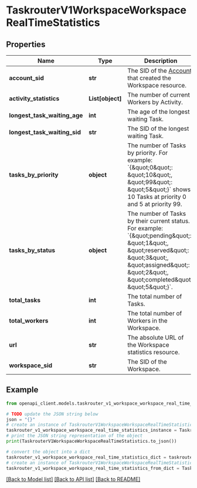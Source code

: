 # TaskrouterV1WorkspaceWorkspaceRealTimeStatistics


## Properties

Name | Type | Description | Notes
------------ | ------------- | ------------- | -------------
**account_sid** | **str** | The SID of the [Account](https://www.twilio.com/docs/iam/api/account) that created the Workspace resource. | [optional] 
**activity_statistics** | **List[object]** | The number of current Workers by Activity. | [optional] 
**longest_task_waiting_age** | **int** | The age of the longest waiting Task. | [optional] 
**longest_task_waiting_sid** | **str** | The SID of the longest waiting Task. | [optional] 
**tasks_by_priority** | **object** | The number of Tasks by priority. For example: &#x60;{\&quot;0\&quot;: \&quot;10\&quot;, \&quot;99\&quot;: \&quot;5\&quot;}&#x60; shows 10 Tasks at priority 0 and 5 at priority 99. | [optional] 
**tasks_by_status** | **object** | The number of Tasks by their current status. For example: &#x60;{\&quot;pending\&quot;: \&quot;1\&quot;, \&quot;reserved\&quot;: \&quot;3\&quot;, \&quot;assigned\&quot;: \&quot;2\&quot;, \&quot;completed\&quot;: \&quot;5\&quot;}&#x60;. | [optional] 
**total_tasks** | **int** | The total number of Tasks. | [optional] 
**total_workers** | **int** | The total number of Workers in the Workspace. | [optional] 
**url** | **str** | The absolute URL of the Workspace statistics resource. | [optional] 
**workspace_sid** | **str** | The SID of the Workspace. | [optional] 

## Example

```python
from openapi_client.models.taskrouter_v1_workspace_workspace_real_time_statistics import TaskrouterV1WorkspaceWorkspaceRealTimeStatistics

# TODO update the JSON string below
json = "{}"
# create an instance of TaskrouterV1WorkspaceWorkspaceRealTimeStatistics from a JSON string
taskrouter_v1_workspace_workspace_real_time_statistics_instance = TaskrouterV1WorkspaceWorkspaceRealTimeStatistics.from_json(json)
# print the JSON string representation of the object
print(TaskrouterV1WorkspaceWorkspaceRealTimeStatistics.to_json())

# convert the object into a dict
taskrouter_v1_workspace_workspace_real_time_statistics_dict = taskrouter_v1_workspace_workspace_real_time_statistics_instance.to_dict()
# create an instance of TaskrouterV1WorkspaceWorkspaceRealTimeStatistics from a dict
taskrouter_v1_workspace_workspace_real_time_statistics_from_dict = TaskrouterV1WorkspaceWorkspaceRealTimeStatistics.from_dict(taskrouter_v1_workspace_workspace_real_time_statistics_dict)
```
[[Back to Model list]](../README.md#documentation-for-models) [[Back to API list]](../README.md#documentation-for-api-endpoints) [[Back to README]](../README.md)


